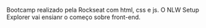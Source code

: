 Bootcamp realizado pela Rockseat com html, css e js. O NLW Setup Explorer vai ensianr o começo sobre front-end.
